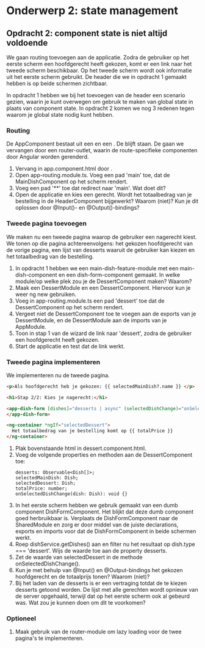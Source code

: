 # Onderwerp 2: state management

## Opdracht 2: component state is niet altijd voldoende

We gaan routing toevoegen aan de applicatie. Zodra de gebruiker op het eerste scherm een hoofdgerecht heeft gekozen,
komt er een link naar het tweede scherm beschikbaar. Op het tweede scherm wordt ook informatie uit het eerste scherm
gebruikt. De header die we in opdracht 1 gemaakt hebben is op beide schermen zichtbaar.

In opdracht 1 hebben we bij het toevoegen van de header een scenario gezien, waarin je kunt overwegen om gebruik te
maken van global state in plaats van component state. In opdracht 2 komen we nog 3 redenen tegen waarom je global state
nodig kunt hebben.

### Routing

De AppComponent bestaat uit een <app-header> en een <app-main-dish>. De <app-header> blijft staan. De
<app-main-dish> gaan we vervangen door een router-outlet, waarin de route-specifieke componenten door Angular worden
gerenderd.

1. Vervang in app.component.html <app-main-dish> door <router-outlet>.
2. Open app-routing.module.ts. Voeg een pad 'main' toe, dat de MainDishComponent op het scherm rendert.
3. Voeg een pad '**' toe dat redirect naar 'main'. Wat doet dit?
4. Open de applicatie en kies een gerecht. Wordt het totaalbedrag van je bestelling in de HeaderComponent bijgewerkt?
   Waarom (niet)? Kun je dit oplossen door @Input()- en @Output()-bindings?

### Tweede pagina toevoegen

We maken nu een tweede pagina waarop de gebruiker een nagerecht kiest. We tonen op die pagina achtereenvolgens: het
gekozen hoofdgerecht van de vorige pagina, een lijst van desserts waaruit de gebruiker kan kiezen en het totaalbedrag
van de bestelling.

1. In opdracht 1 hebben we een main-dish-feature-module met een main-dish-component en een dish-form-component gemaakt.
   In welke module/op welke plek zou je de DessertComponent maken? Waarom?
2. Maak een DessertModule en een DessertComponent. Hiervoor kun je weer ng new gebruiken.
3. Voeg in app-routing.module.ts een pad 'dessert' toe dat de DessertComponent op het scherm rendert.
4. Vergeet niet de DessertComponent toe te voegen aan de exports van je DessertModule, en de DessertModule aan de
   imports van je AppModule.
5. Toon in stap 1 van de wizard de link naar 'dessert', zodra de gebruiker een hoofdgerecht heeft gekozen.
6. Start de applicatie en test dat de link werkt.

### Tweede pagina implementeren

We implementeren nu de tweede pagina.

```html
<p>Als hoofdgerecht heb je gekozen: {{ selectedMainDish?.name }} </p>

<h1>Stap 2/2: Kies je nagerecht:</h1>

<app-dish-form [dishes]="desserts | async" (selectedDishChange)="onSelectedDishChange($event)">
</app-dish-form>

<ng-container *ngIf="selectedDessert">
  Het totaalbedrag van je bestelling komt op {{ totalPrice }}
</ng-container>
```

1. Plak bovenstaande html in dessert.component.html.
2. Voeg de volgende properties en methoden aan de DessertComponent toe:
   ```
   desserts: Observable<Dish[]>;
   selectedMainDish: Dish;
   selectedDessert: Dish;
   totalPrice: number;
   onSelectedDishChange(dish: Dish): void {}
   ```
3. In het eerste scherm hebben we gebruik gemaakt van een dumb component DishFormComponent. Het blijkt dat deze dumb
   component goed herbruikbaar is. Verplaats de DishFormComponent naar de SharedModule en zorg er door middel van de
   juiste declarations, exports en imports voor dat de DishFormComponent in beide schermen werkt.
4. Roep dishService.getDishes() aan en filter nu het resultaat op dish.type === 'dessert'. Wijs de waarde toe aan de
   property desserts.
5. Zet de waarde van selectedDessert in de methode onSelectedDishChange().
6. Kun je met behulp van @Input() en @Output-bindings het gekozen hoofdgerecht en de totaalprijs tonen? Waarom (niet)?
7. Bij het laden van de desserts is er een vertraging totdat de te kiezen desserts getoond worden. De lijst met alle
   gerechten wordt opnieuw van de server opgehaald, terwijl dat op het eerste scherm ook al gebeurd was. Wat zou je
   kunnen doen om dit te voorkomen?

### Optioneel

1. Maak gebruik van de router-module om lazy loading voor de twee pagina's te implementeren.
